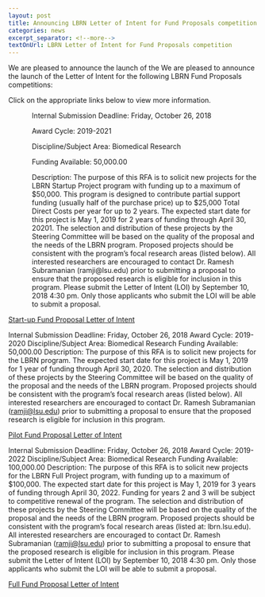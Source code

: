 ```yaml
--- 
layout: post
title: Announcing LBRN Letter of Intent for Fund Proposals competition
categories: news
excerpt_separator: <!--more-->
textOnUrl: LBRN Letter of Intent for Fund Proposals competition
---
```


We are pleased to announce the launch of the We are pleased to announce the launch of the Letter of Intent for the following LBRN Fund Proposals competitions:

Click on the appropriate links below to view more information.
<br>
<div><ul><ol>Internal Submission Deadline: Friday, October 26, 2018</ol>
<ol>Award Cycle: 2019-2021</ol>
<ol>Discipline/Subject Area: Biomedical Research</ol>
<ol>Funding Available: 50,000.00</ol>
<ol>Description: The purpose of this RFA is to solicit new projects for the LBRN Startup Project program with funding up to a maximum of $50,000. This program is designed to contribute partial support funding (usually half of the purchase price) up to $25,000 Total Direct Costs per year for up to 2 years. The expected start date for this project is May 1, 2019 for 2 years of funding through April 30, 20201. The selection and distribution of these projects by the Steering Committee will be based on the quality of the proposal and the needs of the LBRN program. Proposed projects should be consistent with the program’s focal research areas (listed below). All interested researchers are encouraged to contact Dr. Ramesh Subramanian (ramji@lsu.edu) prior to submitting a proposal to ensure that the proposed research is eligible for inclusion in this program. Please submit the Letter of Intent (LOI) by September 10, 2018 4:30 pm. Only those applicants who submit the LOI will be able to submit a proposal.</ol>
</ul></div>

[Start-up Fund Proposal Letter of Intent](http://lbrn.infoready4.com/CompetitionSpace/#competitionDetail/1775653)

Internal Submission Deadline: Friday, October 26, 2018
Award Cycle: 2019-2020
Discipline/Subject Area: Biomedical Research
Funding Available: 50,000.00
Description:
The purpose of this RFA is to solicit new projects for the LBRN program. The expected start date for this project is May 1, 2019 for 1 year of funding through April 30, 2020. The selection and distribution of these projects by the Steering Committee will be based on the quality of the proposal and the needs of the LBRN program. Proposed projects should be consistent with the program’s focal research areas (listed below). All interested researchers are encouraged to contact Dr. Ramesh Subramanian (ramji@lsu.edu) prior to submitting a proposal to ensure that the proposed research is eligible for inclusion in this program.

[Pilot Fund Proposal Letter of Intent](http://lbrn.infoready4.com/CompetitionSpace/#competitionDetail/1775652)

Internal Submission Deadline: Friday, October 26, 2018
Award Cycle: 2019-2022
Discipline/Subject Area: Biomedical Research
Funding Available: 100,000.00
Description:
The purpose of this RFA is to solicit new projects for the LBRN Full Project program, with funding up to a maximum of $100,000. The expected start date for this project is May 1, 2019 for 3 years of funding through April 30, 2022. Funding for years 2 and 3 will be subject to competitive renewal of the program. The selection and distribution of these projects by the Steering Committee will be based on the quality of the proposal and the needs of the LBRN program. Proposed projects should be consistent with the program’s focal research areas (listed at: lbrn.lsu.edu). All interested researchers are encouraged to contact Dr. Ramesh Subramanian (ramji@lsu.edu) prior to submitting a proposal to ensure that the proposed research is eligible for inclusion in this program. Please submit the Letter of Intent (LOI) by September 10, 2018 4:30 pm. Only those applicants who submit the LOI will be able to submit a proposal.

[Full Fund Proposal Letter of Intent](http://lbrn.infoready4.com/CompetitionSpace/#competitionDetail/1762417)